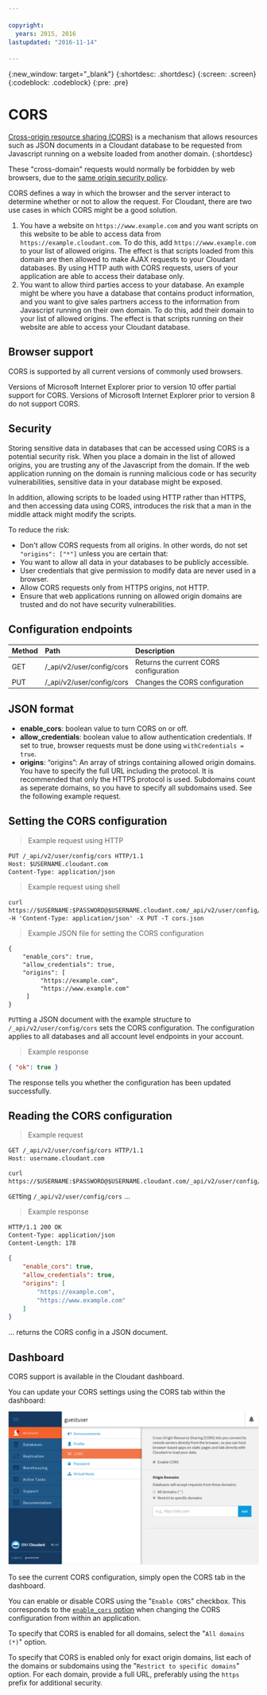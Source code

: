 ```yaml
---

copyright:
  years: 2015, 2016
lastupdated: "2016-11-14"

---
```


{:new_window: target="_blank"}
{:shortdesc: .shortdesc}
{:screen: .screen}
{:codeblock: .codeblock}
{:pre: .pre}

# CORS

[Cross-origin resource sharing (CORS)](http://www.w3.org/TR/cors/) is a mechanism that allows resources
such as JSON documents in a Cloudant database
to be requested from Javascript running on a website loaded from another domain.
{:shortdesc}

These "cross-domain" requests would normally be forbidden by web browsers, due to the
[same origin security policy](http://en.wikipedia.org/wiki/Same-origin_policy).

CORS defines a way in which the browser and the server interact to determine whether or not to allow the request. For Cloudant, there are two use cases in which CORS might be a good solution.

1. You have a website on `https://www.example.com` and you want scripts on this website to be able to access data from `https://example.cloudant.com`.
To do this, add `https://www.example.com` to your list of allowed origins.
The effect is that scripts loaded from this domain are then allowed to make AJAX requests to your Cloudant databases.
By using HTTP auth with CORS requests, users of your application are able to access their database only.
2. You want to allow third parties access to your database.
An example might be where you have a database that contains product information,
and you want to give sales partners access to the information from Javascript running on their own domain.
To do this, add their domain to your list of allowed origins.
The effect is that scripts running on their website are able to access your Cloudant database.

## Browser support

CORS is supported by all current versions of commonly used browsers.

<aside class="notice" role="complementary" aria-label="msiecorssupport">Versions of Microsoft Internet Explorer
prior to version 10 offer partial support for CORS.
Versions of Microsoft Internet Explorer prior to version 8 do not support CORS.</aside>

## Security

Storing sensitive data in databases that can be accessed using CORS is a potential security risk.
When you place a domain in the list of allowed origins,
you are trusting any of the Javascript from the domain.
If the web application running on the domain is running malicious code or has security vulnerabilities,
sensitive data in your database might be exposed.

In addition,
allowing scripts to be loaded using HTTP rather than HTTPS,
and then accessing data using CORS,
introduces the risk that a man in the middle attack might modify the scripts.

To reduce the risk:

-	Don't allow CORS requests from all origins. In other words, do not set `"origins": ["*"]` unless you are certain that:
  - You want to allow all data in your databases to be publicly accessible.
  - User credentials that give permission to modify data are never used in a browser.
- Allow CORS requests only from HTTPS origins, not HTTP.
-	Ensure that web applications running on allowed origin domains are trusted and do not have security vulnerabilities.

## Configuration endpoints

<table>
<colgroup>
<col width="5%" />
<col width="17%" />
<col width="76%" />
</colgroup>
<thead>
<tr class="header">
<th align="left">Method</th>
<th align="left">Path</th>
<th align="left">Description</th>
</tr>
</thead>
<tbody>
<tr class="odd">
<td align="left">GET</td>
<td align="left">/_api/v2/user/config/cors</td>
<td align="left">Returns the current CORS configuration</td>
</tr>
<tr class="even">
<td align="left">PUT</td>
<td align="left">/_api/v2/user/config/cors</td>
<td align="left">Changes the CORS configuration</td>
</tr>
</tbody>
</table>

## JSON format

-   **enable\_cors**: boolean value to turn CORS on or off.
-   **allow\_credentials**: boolean value to allow authentication credentials. If set to true, browser requests must be done using `withCredentials = true`.
-   **origins**: “origins”: An array of strings containing allowed origin domains. You have to specify the full URL including the protocol. It is recommended that only the HTTPS protocol is used. Subdomains count as seperate domains, so you have to specify all subdomains used. See the following example request.

## Setting the CORS configuration

> Example request using HTTP

	PUT /_api/v2/user/config/cors HTTP/1.1
	Host: $USERNAME.cloudant.com
	Content-Type: application/json

> Example request using shell

	curl https://$USERNAME:$PASSWORD@$USERNAME.cloudant.com/_api/v2/user/config/cors -H 'Content-Type: application/json' -X PUT -T cors.json

> Example JSON file for setting the CORS configuration

	{
	    "enable_cors": true,
	    "allow_credentials": true,
	    "origins": [
	         "https://example.com",
	         "https://www.example.com"
	     ]
	}

`PUT`ting a JSON document with the example structure to `/_api/v2/user/config/cors` sets the CORS configuration. The configuration applies to all databases and all account level endpoints in your account.

<div></div>

> Example response

```json
{ "ok": true }
```

The response tells you whether the configuration has been updated successfully.

## Reading the CORS configuration

> Example request

```http
GET /_api/v2/user/config/cors HTTP/1.1
Host: username.cloudant.com
```

```shell
curl https://$USERNAME:$PASSWORD@$USERNAME.cloudant.com/_api/v2/user/config/cors
```

`GET`ting `/_api/v2/user/config/cors` ...

<div></div>

> Example response

```http
HTTP/1.1 200 OK
Content-Type: application/json
Content-Length: 178
```

```json
{
    "enable_cors": true,
    "allow_credentials": true,
    "origins": [
        "https://example.com",
        "https://www.example.com"
    ]
}
```

... returns the CORS config in a JSON document.

## Dashboard

CORS support is available in the Cloudant dashboard.

You can update your CORS settings using the CORS tab within the dashboard:

![CORS dashboard illustration](../images/corsdashboard.png)

To see the current CORS configuration,
simply open the CORS tab in the dashboard.

You can enable or disable CORS using the "`Enable CORS`" checkbox.
This corresponds to the [`enable_cors` option](cors.html#configuration-endpoints) when changing the CORS configuration from within an application.

To specify that CORS is enabled for all domains,
select the "`All domains (*)`" option.

To specify that CORS is enabled only for exact origin domains,
list each of the domains or subdomains using the "`Restrict to specific domains`" option.
For each domain,
provide a full URL,
preferably using the `https` prefix for additional security.
